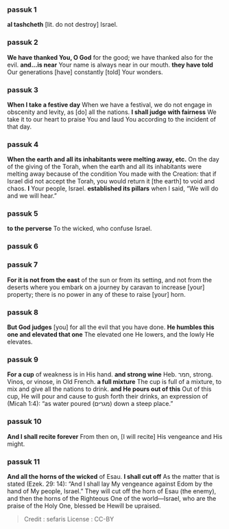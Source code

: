 
### passuk 1
<b>al tashcheth</b> [lit. do not destroy] Israel.

### passuk 2
<b>We have thanked You, O God</b> for the good; we have thanked also for the evil. <b>and...is near</b> Your name is always near in our mouth.
<b>they have told</b> Our generations [have] constantly [told] Your wonders.

### passuk 3
<b>When I take a festive day</b> When we have a festival, we do not engage in obscenity and levity, as [do] all the nations.
<b>I shall judge with fairness</b> We take it to our heart to praise You and laud You according to the incident of that day.

### passuk 4
<b>When the earth and all its inhabitants were melting away, etc.</b> On the day of the giving of the Torah, when the earth and all its inhabitants were melting away because of the condition You made with the Creation: that if Israel did not accept the Torah, you would return it [the earth] to void and chaos.
<b>I</b> Your people, Israel. <b>established its pillars</b> when I said, “We will do and we will hear.”

### passuk 5
<b>to the perverse</b> To the wicked, who confuse Israel.

### passuk 6

### passuk 7
<b>For it is not from the east</b> of the sun or from its setting, and not from the deserts where you embark on a journey by caravan to increase [your] property; there is no power in any of these to raise [your] horn.

### passuk 8
<b>But God judges</b> [you] for all the evil that you have done.
<b>He humbles this one and elevated that one</b> The elevated one He lowers, and the lowly He elevates.

### passuk 9
<b>For a cup</b> of weakness is in His hand.
<b>and strong wine</b> Heb. חמר, strong. Vinos, or vinose, in Old French.
<b>a full mixture</b> The cup is full of a mixture, to mix and give all the nations to drink.
<b>and He pours out of this</b> Out of this cup, He will pour and cause to gush forth their drinks, an expression of (Micah 1:4): “as water poured (מגרים) down a steep place.”

### passuk 10
<b>And I shall recite forever</b> From then on, [I will recite] His vengeance and His might.

### passuk 11
<b>And all the horns of the wicked</b> of Esau.
<b>I shall cut off</b> As the matter that is stated (Ezek. 29: 14): “And I shall lay My vengeance against Edom by the hand of My people, Israel.” They will cut off the horn of Esau (the enemy), and then the horns of the Righteous One of the world—Israel, who are the praise of the Holy One, blessed be Hewill be upraised.

>Credit : sefaris
>License : CC-BY
